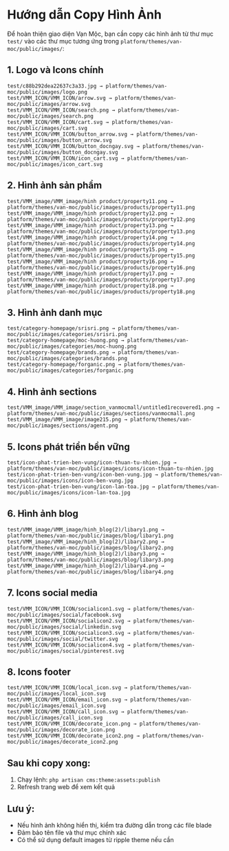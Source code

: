 # Hướng dẫn Copy Hình Ảnh

Để hoàn thiện giao diện Vạn Mộc, bạn cần copy các hình ảnh từ thư mục `test/` vào các thư mục tương ứng trong `platform/themes/van-moc/public/images/`:

## 1. Logo và Icons chính
```
test/c88b292dea22637c3a33.jpg → platform/themes/van-moc/public/images/logo.png
test/VMM_ICON/VMM_ICON/arrow.svg → platform/themes/van-moc/public/images/arrow.svg
test/VMM_ICON/VMM_ICON/search.png → platform/themes/van-moc/public/images/search.png
test/VMM_ICON/VMM_ICON/cart.svg → platform/themes/van-moc/public/images/cart.svg
test/VMM_ICON/VMM_ICON/button_arrow.svg → platform/themes/van-moc/public/images/button_arrow.svg
test/VMM_ICON/VMM_ICON/button_docngay.svg → platform/themes/van-moc/public/images/button_docngay.svg
test/VMM_ICON/VMM_ICON/icon_cart.svg → platform/themes/van-moc/public/images/icon_cart.svg
```

## 2. Hình ảnh sản phẩm
```
test/VMM_image/VMM_image/hinh product/property11.png → platform/themes/van-moc/public/images/products/property11.png
test/VMM_image/VMM_image/hinh product/property12.png → platform/themes/van-moc/public/images/products/property12.png
test/VMM_image/VMM_image/hinh product/property13.png → platform/themes/van-moc/public/images/products/property13.png
test/VMM_image/VMM_image/hinh product/property14.png → platform/themes/van-moc/public/images/products/property14.png
test/VMM_image/VMM_image/hinh product/property15.png → platform/themes/van-moc/public/images/products/property15.png
test/VMM_image/VMM_image/hinh product/property16.png → platform/themes/van-moc/public/images/products/property16.png
test/VMM_image/VMM_image/hinh product/property17.png → platform/themes/van-moc/public/images/products/property17.png
test/VMM_image/VMM_image/hinh product/property18.png → platform/themes/van-moc/public/images/products/property18.png
```

## 3. Hình ảnh danh mục
```
test/category-homepage/srisri.png → platform/themes/van-moc/public/images/categories/srisri.png
test/category-homepage/moc-huong.png → platform/themes/van-moc/public/images/categories/moc-huong.png
test/category-homepage/brands.png → platform/themes/van-moc/public/images/categories/brands.png
test/category-homepage/forganic.png → platform/themes/van-moc/public/images/categories/forganic.png
```

## 4. Hình ảnh sections
```
test/VMM_image/VMM_image/section_vanmocmall/untitled1recovered1.png → platform/themes/van-moc/public/images/sections/vanmocmall.png
test/VMM_image/VMM_image/image215.png → platform/themes/van-moc/public/images/sections/agent.png
```

## 5. Icons phát triển bền vững
```
test/icon-phat-trien-ben-vung/icon-thuan-tu-nhien.jpg → platform/themes/van-moc/public/images/icons/icon-thuan-tu-nhien.jpg
test/icon-phat-trien-ben-vung/icon-ben-vung.jpg → platform/themes/van-moc/public/images/icons/icon-ben-vung.jpg
test/icon-phat-trien-ben-vung/icon-lan-toa.jpg → platform/themes/van-moc/public/images/icons/icon-lan-toa.jpg
```

## 6. Hình ảnh blog
```
test/VMM_image/VMM_image/hinh_blog(2)/libary1.png → platform/themes/van-moc/public/images/blog/libary1.png
test/VMM_image/VMM_image/hinh_blog(2)/libary2.png → platform/themes/van-moc/public/images/blog/libary2.png
test/VMM_image/VMM_image/hinh_blog(2)/libary3.png → platform/themes/van-moc/public/images/blog/libary3.png
test/VMM_image/VMM_image/hinh_blog(2)/libary4.png → platform/themes/van-moc/public/images/blog/libary4.png
```

## 7. Icons social media
```
test/VMM_ICON/VMM_ICON/socialicon1.svg → platform/themes/van-moc/public/images/social/facebook.svg
test/VMM_ICON/VMM_ICON/socialicon2.svg → platform/themes/van-moc/public/images/social/linkedin.svg
test/VMM_ICON/VMM_ICON/socialicon3.svg → platform/themes/van-moc/public/images/social/twitter.svg
test/VMM_ICON/VMM_ICON/socialicon4.svg → platform/themes/van-moc/public/images/social/pinterest.svg
```

## 8. Icons footer
```
test/VMM_ICON/VMM_ICON/local_icon.svg → platform/themes/van-moc/public/images/local_icon.svg
test/VMM_ICON/VMM_ICON/email_icon.svg → platform/themes/van-moc/public/images/email_icon.svg
test/VMM_ICON/VMM_ICON/call_icon.svg → platform/themes/van-moc/public/images/call_icon.svg
test/VMM_ICON/VMM_ICON/decorate_icon.png → platform/themes/van-moc/public/images/decorate_icon.png
test/VMM_ICON/VMM_ICON/decorate_icon2.png → platform/themes/van-moc/public/images/decorate_icon2.png
```

## Sau khi copy xong:
1. Chạy lệnh: `php artisan cms:theme:assets:publish`
2. Refresh trang web để xem kết quả

## Lưu ý:
- Nếu hình ảnh không hiển thị, kiểm tra đường dẫn trong các file blade
- Đảm bảo tên file và thư mục chính xác
- Có thể sử dụng default images từ ripple theme nếu cần 